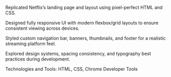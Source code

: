 Replicated Netflix’s landing page and layout using pixel-perfect HTML and CSS.

Designed fully responsive UI with modern flexbox/grid layouts to ensure consistent viewing across devices.

Styled custom navigation bar, banners, thumbnails, and footer for a realistic streaming platform feel.

Explored design systems, spacing consistency, and typography best practices during development.

Technologies and Tools: HTML, CSS, Chrome Developer Tools
